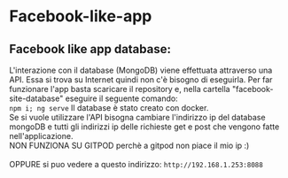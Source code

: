 # Facebook-like-app


<h2>Facebook like app database:</h2>

L'interazione con il database (MongoDB) viene effettuata attraverso una API. Essa si trova su Internet quindi non c'è bisogno di eseguirla. Per far funzionare l'app basta scaricare il repository e, nella cartella "facebook-site-database" eseguire il seguente comando: <br>`npm i; ng serve`
Il database è stato creato con docker.
<br>
Se si vuole utilizzare l'API bisogna cambiare l'indirizzo ip del database mongoDB e tutti gli indirizzi ip delle richieste get e post che vengono fatte nell'applicazione.
<br>
NON FUNZIONA SU GITPOD perchè a gitpod non piace il mio ip :)
<br>
<br>
OPPURE si puo vedere a questo indirizzo: `http://192.168.1.253:8088`
